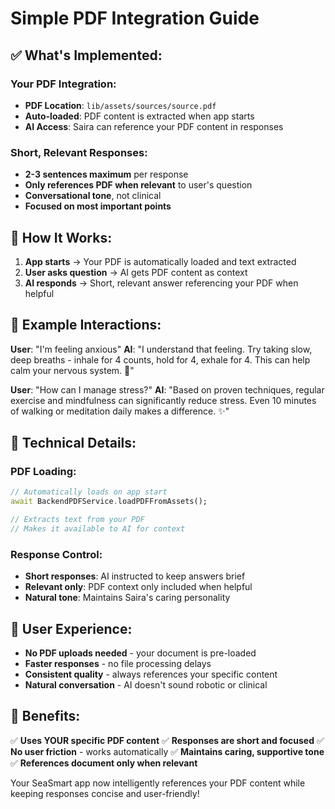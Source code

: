 # Simple PDF Integration Guide

## ✅ **What's Implemented:**

### **Your PDF Integration:**
- **PDF Location**: `lib/assets/sources/source.pdf`
- **Auto-loaded**: PDF content is extracted when app starts
- **AI Access**: Saira can reference your PDF content in responses

### **Short, Relevant Responses:**
- **2-3 sentences maximum** per response
- **Only references PDF when relevant** to user's question
- **Conversational tone**, not clinical
- **Focused on most important points**

## 🚀 **How It Works:**

1. **App starts** → Your PDF is automatically loaded and text extracted
2. **User asks question** → AI gets PDF content as context
3. **AI responds** → Short, relevant answer referencing your PDF when helpful

## 💬 **Example Interactions:**

**User**: "I'm feeling anxious"
**AI**: "I understand that feeling. Try taking slow, deep breaths - inhale for 4 counts, hold for 4, exhale for 4. This can help calm your nervous system. 🌿"

**User**: "How can I manage stress?"
**AI**: "Based on proven techniques, regular exercise and mindfulness can significantly reduce stress. Even 10 minutes of walking or meditation daily makes a difference. ✨"

## 🔧 **Technical Details:**

### **PDF Loading:**
```dart
// Automatically loads on app start
await BackendPDFService.loadPDFFromAssets();

// Extracts text from your PDF
// Makes it available to AI for context
```

### **Response Control:**
- **Short responses**: AI instructed to keep answers brief
- **Relevant only**: PDF context only included when helpful
- **Natural tone**: Maintains Saira's caring personality

## 📱 **User Experience:**

- **No PDF uploads needed** - your document is pre-loaded
- **Faster responses** - no file processing delays
- **Consistent quality** - always references your specific content
- **Natural conversation** - AI doesn't sound robotic or clinical

## 🎯 **Benefits:**

✅ **Uses YOUR specific PDF content**
✅ **Responses are short and focused**
✅ **No user friction** - works automatically
✅ **Maintains caring, supportive tone**
✅ **References document only when relevant**

Your SeaSmart app now intelligently references your PDF content while keeping responses concise and user-friendly!